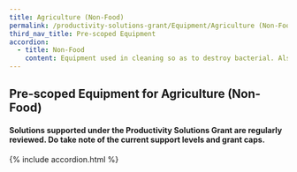 ```yaml
---
title: Agriculture (Non-Food)
permalink: /productivity-solutions-grant/Equipment/Agriculture (Non-Food)/
third_nav_title: Pre-scoped Equipment
accordion:
  - title: Non-Food
    content: Equipment used in cleaning so as to destroy bacterial. Also include high pressure washer or other cleaning machines that provide better efficiency as compared to manual cleaning.<br/><br/><a href='/productivity-solutions-grant/solutionrepo/solution1599' target='_blank' style='color:#037e8a'>Disinfection equipment (Basic)</a><br/><a href='/productivity-solutions-grant/solutionrepo/solution1600' target='_blank' style='color:#037e8a'>Disinfection equipment (Test-bedding)</a><br/><a href='/productivity-solutions-grant/solutionrepo/solution1601' target='_blank' style='color:#037e8a'>Disinfection equipment (Standard)</a><br/><br/><br/>Equipment, system or system parts that allow automation and higher efficiency when culturing produce<br/><br/><a href='/productivity-solutions-grant/solutionrepo/solution1602' target='_blank' style='color:#037e8a'>Auto culture system (Basic)</a><br/><a href='/productivity-solutions-grant/solutionrepo/solution1603' target='_blank' style='color:#037e8a'>Auto culture system (Test-bedding)</a><br/><a href='/productivity-solutions-grant/solutionrepo/solution1604' target='_blank' style='color:#037e8a'>Auto culture system (Standard)</a><br/><br/><br/>Equipment that allow automation when packing produce<br/><br/><a href='/productivity-solutions-grant/solutionrepo/solution1605' target='_blank' style='color:#037e8a'>Automatic packing machine (Basic)</a><br/><a href='/productivity-solutions-grant/solutionrepo/solution1606' target='_blank' style='color:#037e8a'>Automatic packing machine (Test-bedding)</a><br/><a href='/productivity-solutions-grant/solutionrepo/solution1607' target='_blank' style='color:#037e8a'>Automatic packing machine (Standard)</a><br/><br/><br/>Tools or vehicles involved in lifting, transporting or controlling of goods and materials<br/><br/><a href='/productivity-solutions-grant/solutionrepo/solution1608' target='_blank' style='color:#037e8a'>Mechanised lifting (Basic)</a><br/><a href='/productivity-solutions-grant/solutionrepo/solution1609' target='_blank' style='color:#037e8a'>Mechanised lifting equipment (Test-bedding)</a><br/><a href='/productivity-solutions-grant/solutionrepo/solution1610' target='_blank' style='color:#037e8a'>Mechanised lifting equipment (Standard)</a><br/><br/><br/>Lightings of special wavelength for culturing of produce<br/><br/><a href='/productivity-solutions-grant/solutionrepo/solution1611' target='_blank' style='color:#037e8a'>Special lighting (e.g. LED) (Basic)</a><br/><a href='/productivity-solutions-grant/solutionrepo/solution1612' target='_blank' style='color:#037e8a'>Special lighting (e.g. LED) (Test-bedding)</a><br/><a href='/productivity-solutions-grant/solutionrepo/solution1613' target='_blank' style='color:#037e8a'>Special lighting (e.g. LED) (Standard)</a><br/><br/><br/>Computer systems that perform tasks normally requiring human intelligence. For example, remote monitoring and controlling of processes.<br/><br/><a href='/productivity-solutions-grant/solutionrepo/solution1614' target='_blank' style='color:#037e8a'>Artificial Intelligence or video monitoring system (Basic)</a><br/><a href='/productivity-solutions-grant/solutionrepo/solution1615' target='_blank' style='color:#037e8a'>Artificial Intelligence or video monitoring system (Test-bedding)</a><br/><a href='/productivity-solutions-grant/solutionrepo/solution1616' target='_blank' style='color:#037e8a'>Artificial Intelligence or video monitoring system (Standard)</a><br/><br/><br/>Shelving that allow multi-tier storage or farming. Hence,total area of usable space will be increase<br/><br/><a href='/productivity-solutions-grant/solutionrepo/solution1617' target='_blank' style='color:#037e8a'>Multi-tiered racking system (Basic)</a><br/><a href='/productivity-solutions-grant/solutionrepo/solution1618' target='_blank' style='color:#037e8a'>Multi-tiered racking system (Test-bedding)</a><br/><a href='/productivity-solutions-grant/solutionrepo/solution1619' target='_blank' style='color:#037e8a'>Multi-tiered racking system (Standard)</a><br/><br/><br/>Equipment used in research which can directly enhance productivity<br/><br/><a href='/productivity-solutions-grant/solutionrepo/solution1620' target='_blank' style='color:#037e8a'>Laboratory equipment (excluding consumables) (Basic)</a><br/><a href='/productivity-solutions-grant/solutionrepo/solution1621' target='_blank' style='color:#037e8a'>Laboratory equipment (excluding consumables) (Test-bedding)</a><br/><a href='/productivity-solutions-grant/solutionrepo/solution1622' target='_blank' style='color:#037e8a'>Laboratory equipment (excluding consumables) (Standard)</a><br/><br/><br/>Equipment parts (e.g. pump, bio-filters) that will be incorporated into recirculating aquaculture systems<br/><br/><a href='/productivity-solutions-grant/solutionrepo/solution1623' target='_blank' style='color:#037e8a'>Basic parts for recirculating aquaculture system (Basic)</a><br/><a href='/productivity-solutions-grant/solutionrepo/solution1624' target='_blank' style='color:#037e8a'>Basic parts for recirculating aquaculture system (Test-bedding)</a><br/><a href='/productivity-solutions-grant/solutionrepo/solution1625' target='_blank' style='color:#037e8a'>Basic parts for recirculating aquaculture system (Standard)</a><br/><br/><br/>Automatic devices for measuring the amount of produce (e.g. number of fish)<br/><br/><a href='/productivity-solutions-grant/solutionrepo/solution1626' target='_blank' style='color:#037e8a'>Automatic counter (Basic)</a><br/><a href='/productivity-solutions-grant/solutionrepo/solution1627' target='_blank' style='color:#037e8a'>Automatic counter (Test-bedding)</a><br/><a href='/productivity-solutions-grant/solutionrepo/solution1628' target='_blank' style='color:#037e8a'>Automatic counter (Standard)</a><br/><br/><br/>Systems that include data logger/sensors for measurement or monitoring  of water quality and water parameters<br/><br/><a href='/productivity-solutions-grant/solutionrepo/solution1629' target='_blank' style='color:#037e8a'>Water quality monitoring equipment (Basic)</a><br/><a href='/productivity-solutions-grant/solutionrepo/solution1630' target='_blank' style='color:#037e8a'>Water quality monitoring equipment (Test-bedding)</a><br/><a href='/productivity-solutions-grant/solutionrepo/solution1631' target='_blank' style='color:#037e8a'>Water quality monitoring equipment (Standard)</a><br/><br/><br/>Systems that allow the process to control or alter an enclosed environment until the desired conditions<br/><br/><a href='/productivity-solutions-grant/solutionrepo/solution1632' target='_blank' style='color:#037e8a'>Incubator/Temperature or climate control system (Basic)</a><br/><a href='/productivity-solutions-grant/solutionrepo/solution1633' target='_blank' style='color:#037e8a'>Incubator/Temperature or climate control system (Test-bedding)</a><br/><a href='/productivity-solutions-grant/solutionrepo/solution1634' target='_blank' style='color:#037e8a'>Incubator/Temperature or climate control system (Standard)</a><br/><br/><br/>Equiptment that improves the quality of the water to make it more acceptable or better for a specific end-use<br/><br/><a href='/productivity-solutions-grant/solutionrepo/solution1635' target='_blank' style='color:#037e8a'>Water treatment system (Basic)</a><br/><a href='/productivity-solutions-grant/solutionrepo/solution1636' target='_blank' style='color:#037e8a'>Water treatment system (Test-beding)</a><br/><a href='/productivity-solutions-grant/solutionrepo/solution1637' target='_blank' style='color:#037e8a'>Water treatment system (Standard)</a><br/>
---
```


## Pre-scoped Equipment for Agriculture (Non-Food)


#### Solutions supported under the Productivity Solutions Grant are regularly reviewed. Do take note of the current support levels and grant caps.

{% include accordion.html %}

